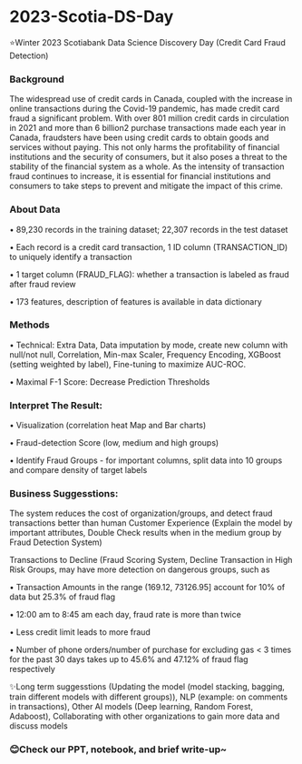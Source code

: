# 2023-Scotia-DS-Day
:star:Winter 2023 Scotiabank Data Science Discovery Day (Credit Card Fraud Detection)

### Background
The widespread use of credit cards in Canada, coupled with the increase in online transactions during 
the Covid-19 pandemic, has made credit card fraud a significant problem. With over 801 million 
credit cards in circulation in 2021 and more than 6 billion2
purchase transactions made each year in 
Canada, fraudsters have been using credit cards to obtain goods and services without paying. This 
not only harms the profitability of financial institutions and the security of consumers, but it also 
poses a threat to the stability of the financial system as a whole. As the intensity of transaction fraud 
continues to increase, it is essential for financial institutions and consumers to take steps to prevent 
and mitigate the impact of this crime.

### About Data
• 89,230 records in the training dataset; 22,307 records in the test dataset

• Each record is a credit card transaction, 1 ID column (TRANSACTION_ID) to uniquely
identify a transaction

• 1 target column (FRAUD_FLAG): whether a transaction is labeled as fraud after fraud 
review 

• 173 features, description of features is available in data dictionary

### Methods
• Technical: Extra Data, Data imputation by mode, create new column with null/not null, Correlation, Min-max Scaler, Frequency Encoding, XGBoost (setting weighted by label), Fine-tuning to maximize AUC-ROC.

• Maximal F-1 Score: Decrease Prediction Thresholds

### Interpret The Result:
• Visualization (correlation heat Map and Bar charts)

• Fraud-detection Score (low, medium and high groups)

• Identify Fraud Groups - for important columns, split data into 10 groups and compare density of target labels

### Business Suggesstions:
The system reduces the cost of organization/groups, and detect fraud transactions better than human
Customer Experience (Explain the model by important attributes, Double Check results when in the medium group by Fraud Detection System)

Transactions to Decline (Fraud Scoring System, Decline Transaction in High Risk Groups, may have more detection on dangerous groups, such as

• Transaction Amounts in the range (169.12, 73126.95] account for 10% of data
but 25.3% of fraud flag

• 12:00 am to 8:45 am each day, fraud rate is more than twice

• Less credit limit leads to more fraud

• Number of phone orders/number of purchase for excluding gas < 3 times for the past 30 days takes up to 45.6% and 47.12% of fraud flag respectively

:sparkles:Long term suggesstions (Updating the model (model stacking, bagging, train different models with different groups)), NLP (example: on comments in transactions), Other AI models (Deep learning, Random Forest, Adaboost), Collaborating with other organizations to gain more data and discuss models

### :blush:Check our PPT, notebook, and brief write-up~
